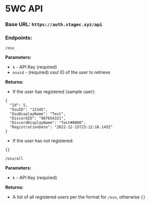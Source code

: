 # 5WC API

### Base URL: `https://auth.stagec.xyz/api`


### Endpoints:

```
/osu
```

**Parameters:**
* `k` - API Key (required)
* `osuid` - (required) osu! ID of the user to retrieve

**Returns:**
* If the user has registered (sample user):
```
{
  "Id": 5,
  "OsuID": "12345",
  "OsuDisplayName": "Test",
  "DiscordID": "987654321",
  "DiscordDisplayName": "Test#0000",
  "RegistrationDate": "2022-12-15T23:12:16.145Z"
}
```
* If the user has not registered:
```
{}
```

```
/osu/all
```

**Parameters:**
* `k` - API Key (required)

**Returns:**
* A list of all registered users per the format for `/osu`, otherwise `{}`